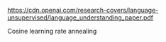 https://cdn.openai.com/research-covers/language-unsupervised/language_understanding_paper.pdf

Cosine learning rate annealing
